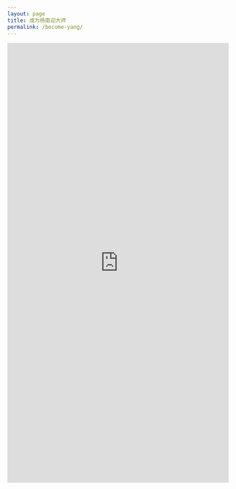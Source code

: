 ```yaml
---
layout: page
title: 成为杨南迎大师
permalink: /become-yang/
---
```


<iframe frameborder="0" src="https://linearsports.org/2048" style="width:100%;height:1000px;"></iframe>
